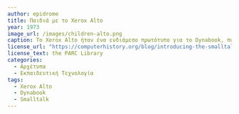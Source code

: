 ```yaml
---
author: epidrome
title: Παιδιά με το Xerox Alto
year: 1973
image_url: /images/children-alto.png
caption: To Xerox Alto ήταν ένα ενδιάμεσο πρωτότυπο για το Dynabook, που απευθύνεται σε παιδιά, οπότε οι χρήστες στις πρώτες δοκιμές ήταν πολύ συχνά παιδιά από το δημοτικό. Με αυτόν τον τρόπο, το σύστημα διάδρασης με ποντίκι και με γραφικό περιβάλλον που αναπτύχθηκε εκεί απευθύνεται κυρίως σε χρήστες μικρότερης ηλικίας. Ταυτόχρονα, το σύστημα αυτό δεν περιλαμβάνει λειτουργικό σύστημα ή αρχεία και προτρέπει τους μικρούς χρήστες να αναπτύξουν μαζί με την καθοδήγηση του δασκάλου τις εφαρμογές που τους ενδιαφέρουν.
license_url: "https://computerhistory.org/blog/introducing-the-smalltalk-zoo-48-years-of-smalltalk-history-at-chm/" 
license_text: the PARC Library
categories:
  - Αρχέτυπα 
  - Εκπαιδευτική Τεχνολογία 
tags:
  - Xerox Alto 
  - Dynabook
  - Smalltalk
---
```

